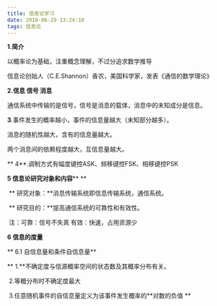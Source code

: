 ```yaml
---
title: 信息论学习
date: 2016-06-29 13:24:10
tags: 信息论
---
```


**1.简介**

   以概率论为基础，注重概念理解，不过分追求数学推导

   信息论创始人（C.E.Shannon）香农，美国科学家，发表《通信的数学理论》

**2.信息 信号 消息**

   通信系统中传输的是信号，信号是消息的载体，消息中的未知成分是信息。

**3**.事件发生的概率越小，事件的信息量越大（未知部分越多）。

   消息的随机性越大，含有的信息量越大。

   两个消息间的依赖程度越大，互信息量越大。
<!--more-->
** 4**.调制方式有幅度键控ASK、频移键控FSK、相移键控PSK

**5 信息论研究对象和内容**** **

​       ** 研究对象：**消息传输系统即信息传输系统，通信系统。

​        ** 研究目的：**提高通信系统的可靠性和有效性。

​         注：可靠：信号不失真   有效：快速，占用资源少

**6 信息的度量**

**       6.1 自信息量和条件自信息量**

**       1.**不确定度与信源概率空间的状态数及其概率分布有关。

​       2.等概分布时不确定度最大

​      3.任意随机事件的自信息量定义为该事件发生概率的**对数的负值     **